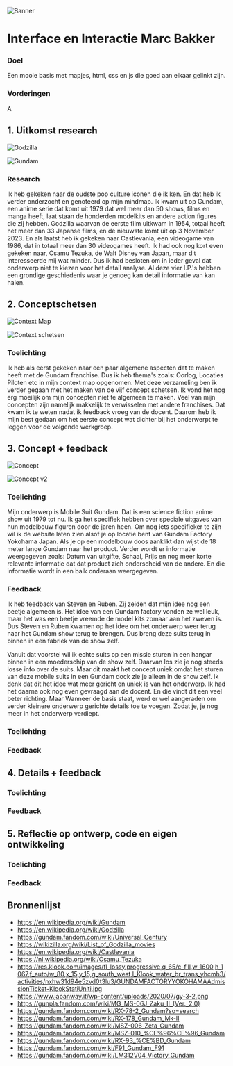 ![Banner](https://github.com/marcanthonybakker/VIDii/assets/118165939/cb8fd118-3f6b-46d4-91aa-1fbd2b90dff3)

# Interface en Interactie Marc Bakker

### Doel
Een mooie basis met mapjes, html, css en js die goed aan elkaar gelinkt zijn.

### Vorderingen
A

## 1. Uitkomst research

![Godzilla](https://github.com/marcanthonybakker/VIDii/assets/118165939/bc623e95-ef0c-4246-8022-918f6ae9a76f)

![Gundam](https://github.com/marcanthonybakker/VIDii/assets/118165939/72f66cf6-52ff-4b85-b6df-d6eed3246830)

### Research

Ik heb gekeken naar de oudste pop culture iconen die ik ken. En dat heb ik verder onderzocht en genoteerd op mijn mindmap. Ik kwam uit op Gundam, een anime serie dat komt uit 1979 dat wel meer dan 50 shows, films en manga heeft, laat staan de honderden modelkits en andere action figures die zij hebben. Godzilla waarvan de eerste film uitkwam in 1954, totaal heeft het meer dan 33 Japanse films, en de nieuwste komt uit op 3 November 2023. En als laatst heb ik gekeken naar Castlevania, een videogame van 1986, dat in totaal meer dan 30 videogames heeft. Ik had ook nog kort even gekeken naar, Osamu Tezuka, de Walt Disney van Japan, maar dit interesseerde mij wat minder. Dus ik had besloten om in ieder geval dat onderwerp niet te kiezen voor het detail analyse. Al deze vier I.P.'s hebben een grondige geschiedenis waar je genoeg kan detail informatie van kan halen.

## 2. Conceptschetsen

![Context Map](https://github.com/marcanthonybakker/VIDii/assets/118165939/96f566c7-41bf-4820-a25d-ab13716f72d3)

![Context schetsen](https://github.com/marcanthonybakker/VIDii/assets/118165939/49272833-ffbe-46ab-b54b-06d721962312)

### Toelichting
Ik heb als eerst gekeken naar een paar algemene aspecten dat te maken heeft met de Gundam franchise. Dus ik heb thema's zoals: Oorlog, Locaties Piloten etc in mijn context map opgenomen. Met deze verzameling ben ik verder gegaan met het maken van de vijf concept schetsen. Ik vond het nog erg moeilijk om mijn concepten niet te algemeen te maken. Veel van mijn concepten zijn namelijk makkelijk te verwisselen met andere franchises. Dat kwam ik te weten nadat ik feedback vroeg van de docent. Daarom heb ik mijn best gedaan om het eerste concept wat dichter bij het onderwerpt te leggen voor de volgende werkgroep.

## 3. Concept + feedback

![Concept](https://github.com/marcanthonybakker/VIDii/assets/118165939/63a7b3e0-be8e-409d-a9fa-806f0dc8945e)


![Concept v2](https://github.com/marcanthonybakker/VIDii/assets/118165939/7ae23c1d-db8e-474d-b589-da03ed0a935a)

### Toelichting
Mijn onderwerp is Mobile Suit Gundam. Dat is een science fiction anime show uit 1979 tot nu. Ik ga het specifiek hebben over speciale uitgaves van hun modelbouw figuren door de jaren heen. Om nog iets specifieker te zijn wil ik de website laten zien alsof je op locatie bent van Gundam Factory Yokohama Japan. Als je op een modelbouw doos aanklikt dan wijst de 18 meter lange Gundam naar het product. Verder wordt er informatie weergegeven zoals: Datum van uitgifte, Schaal, Prijs en nog meer korte relevante informatie dat dat product zich onderscheid van de andere. En die informatie wordt in een balk onderaan weergegeven.

### Feedback
Ik heb feedback van Steven en Ruben. Zij zeiden dat mijn idee nog een beetje algemeen is. Het idee van een Gundam factory vonden ze wel leuk, maar het was een beetje vreemde de model kits zomaar aan het zweven is. Dus Steven en Ruben kwamen op het idee om het onderwerp weer terug naar het Gundam show terug te brengen. Dus breng deze suits terug in binnen in een fabriek van de show zelf.

Vanuit dat voorstel wil ik echte suits op een missie sturen in een hangar binnen in een moederschip van de show zelf. Daarvan los zie je nog steeds losse info over de suits. Maar dit maakt het concept uniek omdat het sturen van deze mobile suits in een Gundam dock zie je alleen in de show zelf. Ik denk dat dit het idee wat meer gericht en uniek is van het onderwerp. Ik had het daarna ook nog even gevraagd aan de docent. En die vindt dit een veel beter richting. Maar Wanneer de basis staat, werd er wel aangeraden om verder kleinere onderwerp gerichte details toe te voegen. Zodat je, je nog meer in het onderwerp verdiept.

### Toelichting
### Feedback

## 4. Details + feedback
### Toelichting
### Feedback

## 5. Reflectie op ontwerp, code en eigen ontwikkeling
### Toelichting
### Feedback

## Bronnenlijst
* https://en.wikipedia.org/wiki/Gundam
* https://en.wikipedia.org/wiki/Godzilla
* https://gundam.fandom.com/wiki/Universal_Century
* https://wikizilla.org/wiki/List_of_Godzilla_movies
* https://en.wikipedia.org/wiki/Castlevania
* https://nl.wikipedia.org/wiki/Osamu_Tezuka
* https://res.klook.com/images/fl_lossy.progressive,q_65/c_fill,w_1600,h_1067,f_auto/w_80,x_15,y_15,g_south_west,l_Klook_water_br_trans_yhcmh3/activities/nxhw31d94e5zvd0t3lu3/GUNDAMFACTORYYOKOHAMAAdmissionTicket-KlookStatiUniti.jpg
* https://www.japanway.it/wp-content/uploads/2020/07/gy-3-2.png
* https://gunpla.fandom.com/wiki/MG_MS-06J_Zaku_II_(Ver._2.0)
* https://gundam.fandom.com/wiki/RX-78-2_Gundam?so=search
* https://gundam.fandom.com/wiki/RX-178_Gundam_Mk-II
* https://gundam.fandom.com/wiki/MSZ-006_Zeta_Gundam
* https://gundam.fandom.com/wiki/MSZ-010_%CE%96%CE%96_Gundam
* https://gundam.fandom.com/wiki/RX-93_%CE%BD_Gundam
* https://gundam.fandom.com/wiki/F91_Gundam_F91
* https://gundam.fandom.com/wiki/LM312V04_Victory_Gundam
